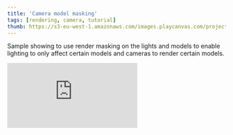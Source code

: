 ```yaml
---
title: 'Camera model masking'
tags: [rendering, camera, tutorial]
thumb: https://s3-eu-west-1.amazonaws.com/images.playcanvas.com/projects/12/436772/B47904-image-75.jpg
---
```


Sample showing to use render masking on the lights and models to enable lighting to only affect certain models and cameras to render certain models.
<div className="iframe-container">
    <iframe loading="lazy" src="https://playcanv.as/p/D4ZYtQrG/" title="Camera model masking" webkitallowfullscreen="true" mozallowfullscreen="true" allow="autoplay" allowfullscreen="true" allowvr="" scrolling="no" frameborder="0" />
</div>
